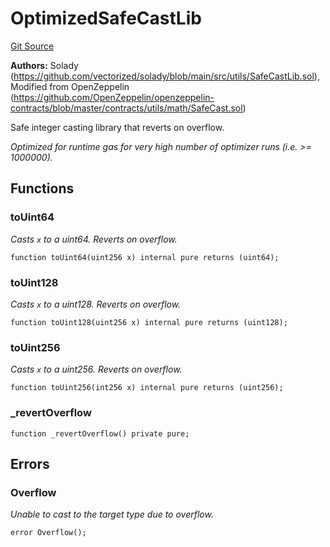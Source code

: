 # OptimizedSafeCastLib
[Git Source](https://github.com/VerisLabs/KAM/blob/39577197165fca22f4727dda301114283fca8759/src/libraries/OptimizedSafeCastLib.sol)

**Authors:**
Solady (https://github.com/vectorized/solady/blob/main/src/utils/SafeCastLib.sol), Modified from OpenZeppelin
(https://github.com/OpenZeppelin/openzeppelin-contracts/blob/master/contracts/utils/math/SafeCast.sol)

Safe integer casting library that reverts on overflow.

*Optimized for runtime gas for very high number of optimizer runs (i.e. >= 1000000).*


## Functions
### toUint64

*Casts `x` to a uint64. Reverts on overflow.*


```solidity
function toUint64(uint256 x) internal pure returns (uint64);
```

### toUint128

*Casts `x` to a uint128. Reverts on overflow.*


```solidity
function toUint128(uint256 x) internal pure returns (uint128);
```

### toUint256

*Casts `x` to a uint256. Reverts on overflow.*


```solidity
function toUint256(int256 x) internal pure returns (uint256);
```

### _revertOverflow


```solidity
function _revertOverflow() private pure;
```

## Errors
### Overflow
*Unable to cast to the target type due to overflow.*


```solidity
error Overflow();
```

